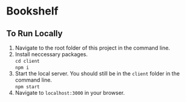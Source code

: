 # Bookshelf

## To Run Locally

1. Navigate to the root folder of this project in the command line.
2. Install neccessary packages.  
`cd client`  
`npm i`
3. Start the local server. You should still be in the `client` folder in the command line.  
`npm start`
4. Navigate to `localhost:3000` in your browser.

